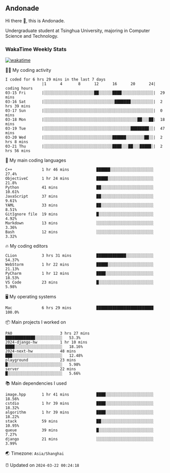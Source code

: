 ## Andonade

Hi there 👋, this is Andonade.

Undergraduate student at Tsinghua University, majoring in Computer Science and Technology.

### WakaTime Weekly Stats

[![wakatime](https://wakatime.com/badge/user/018bd8cc-ca3d-4a3e-a11d-74879d0e0c99.svg)](https://wakatime.com/@018bd8cc-ca3d-4a3e-a11d-74879d0e0c99)

🧑‍💻 My coding activity 

```text
I coded for 6 hrs 29 mins in the last 7 days
          		|1      4       8      12      16      20      24|	coding hours
03-15 Fri		|░░░░░░░░░░░░░░░░░░░░░░██░░░░░░████░░░░░░░░░░░░░░|	29 mins
03-16 Sat		|░░░░░░░░░░░░░░░░░░░░░░░░░░░░░░░███████░░░░░░░░░░|	2 hrs 39 mins
03-17 Sun		|░░░░░░░░░░░░░░░░░░░░░░░░░░░░░░░░░░░░░░░░░░░░░░░░|	0 mins
03-18 Mon		|░░░░░░░░░░░░░░░░░░░░░░░░░░░░░░░░░░░░░░░░░██░░░██|	18 mins
03-19 Tue		|░░░░░░░░░░░░░░░░░░░░░░░░░░░░░░░░░░░░░░████████░░|	47 mins
03-20 Wed		|░░░░░░░░░░░░░░░░░░░░░░░░░░░░░░██████░░░░░░░░██░░|	2 hrs 8 mins
03-21 Thu		|░░░░░░░░░░░░░░░░░░░░░░░░░░░░░░████░░░██░░░█████░|	2 hrs 56 mins
```

🌱 My main coding languages 

```text
C++            	1 hr 46 mins        	██████░░░░░░░░░░░░░░░░░░░	27.4%
ObjectiveC     	1 hr 24 mins        	█████░░░░░░░░░░░░░░░░░░░░	21.8%
Python         	41 mins             	██░░░░░░░░░░░░░░░░░░░░░░░	10.61%
JavaScript     	37 mins             	██░░░░░░░░░░░░░░░░░░░░░░░	9.61%
YAML           	33 mins             	██░░░░░░░░░░░░░░░░░░░░░░░	8.51%
GitIgnore file 	19 mins             	█░░░░░░░░░░░░░░░░░░░░░░░░	4.92%
Markdown       	13 mins             	░░░░░░░░░░░░░░░░░░░░░░░░░	3.36%
Bash           	12 mins             	░░░░░░░░░░░░░░░░░░░░░░░░░	3.32%
```

🔥 My coding editors 

```text
CLion          	3 hrs 31 mins       	█████████████░░░░░░░░░░░░	54.37%
WebStorm       	1 hr 22 mins        	█████░░░░░░░░░░░░░░░░░░░░	21.13%
PyCharm        	1 hr 12 mins        	████░░░░░░░░░░░░░░░░░░░░░	18.53%
VS Code        	23 mins             	█░░░░░░░░░░░░░░░░░░░░░░░░	5.98%
```

🖥️ My operating systems 

```text
Mac            	6 hrs 29 mins       	█████████████████████████	100.0%
```

📦 Main projects I worked on 

```text
PA0                 	3 hrs 27 mins       	█████████████░░░░░░░░░░░░	53.3%
2024-django-hw      	1 hr 10 mins        	████░░░░░░░░░░░░░░░░░░░░░	18.16%
2024-next-hw        	48 mins             	███░░░░░░░░░░░░░░░░░░░░░░	12.48%
playground          	23 mins             	█░░░░░░░░░░░░░░░░░░░░░░░░	5.98%
server              	22 mins             	█░░░░░░░░░░░░░░░░░░░░░░░░	5.66%
```

📚 Main dependencies I used 

```text
image.hpp      	1 hr 41 mins        	████░░░░░░░░░░░░░░░░░░░░░	18.56%
cstdio         	1 hr 39 mins        	████░░░░░░░░░░░░░░░░░░░░░	18.32%
algorithm      	1 hr 39 mins        	████░░░░░░░░░░░░░░░░░░░░░	18.22%
stack          	59 mins             	██░░░░░░░░░░░░░░░░░░░░░░░	10.95%
queue          	39 mins             	█░░░░░░░░░░░░░░░░░░░░░░░░	7.27%
django         	21 mins             	░░░░░░░░░░░░░░░░░░░░░░░░░	3.99%
```

🌏 Timezone: `Asia/Shanghai`

⏰ Updated on `2024-03-22 00:24:18`
